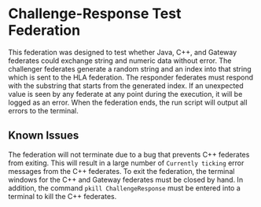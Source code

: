 # Challenge-Response Test Federation

This federation was designed to test whether Java, C++, and Gateway federates could exchange string and numeric data without error. The challenger federates generate a random string and an index into that string which is sent to the HLA federation. The responder federates must respond with the substring that starts from the generated index. If an unexpected value is seen by any federate at any point during the execution, it will be logged as an error. When the federation ends, the run script will output all errors to the terminal.

## Known Issues

The federation will not terminate due to a bug that prevents C++ federates from exiting. This will result in a large number of `Currently ticking` error messages from the C++ federates. To exit the federation, the terminal windows for the C++ and Gateway federates must be closed by hand. In addition, the command `pkill ChallengeResponse` must be entered into a terminal to kill the C++ federates.

